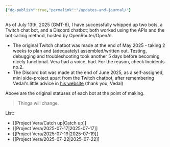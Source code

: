 ```yaml
---
{"dg-publish":true,"permalink":"/updates-and-journal/"}
---
```


As of July 13th, 2025 (GMT-6), I have successfully whipped up two bots, a Twitch chat bot, and a Discord chatbot; both worked using the APIs and the bot calling method, hosted by OpenRouter/OpenAI.

- The original Twitch chatbot was made at the end of May 2025 - taking 2 weeks to plan and (adequately) assembled/written out. Testing, debugging and troubleshooting took another 5 days before becoming nicely functional. Vera had a voice, had. For the reason, check Incidents no.2.
- The Discord bot was made at the end of June 2025, as a self-assigned, mini side-project apart from the Twitch chatbot, after remembering Vedal's little advice in [his website](https://vedal.ai/advice/) (thank you, Vedal)

Above are the original statuses of each bot at the point of making.

>	Things will change.

List:
- [[Project Vera/Catch up\|Catch up]]
- [[Project Vera/2025-07-17\|2025-07-17]]
- [[Project Vera/2025-07-19\|2025-07-19]]
- [[Project Vera/2025-07-22\|2025-07-22]]